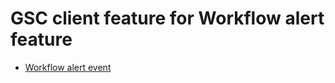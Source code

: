 # GSC client feature for Workflow alert feature

* [Workflow alert event](../wiki/workflow-alert-event)

